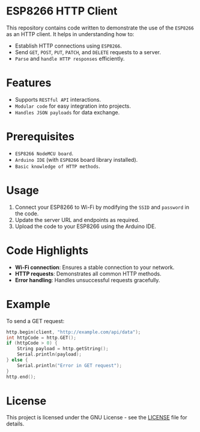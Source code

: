 # ESP8266 HTTP Client

This repository contains code written to demonstrate the use of the `ESP8266` as an HTTP client. It helps in understanding how to:

- Establish HTTP connections using `ESP8266`.
- Send `GET`, `POST`, `PUT`, `PATCH`, and `DELETE` requests to a server.
- `Parse` and `handle HTTP responses` efficiently.

# Features

- Supports `RESTful API` interactions.
- `Modular code` for easy integration into projects.
- `Handles JSON payloads` for data exchange.

# Prerequisites

- `ESP8266 NodeMCU board`.
- `Arduino IDE` (with `ESP8266` board library installed).
- `Basic knowledge of HTTP methods`.

# Usage

1. Connect your ESP8266 to Wi-Fi by modifying the `SSID` and `password` in the code.
2. Update the server URL and endpoints as required.
3. Upload the code to your ESP8266 using the Arduino IDE.

# Code Highlights

- **Wi-Fi connection**: Ensures a stable connection to your network.
- **HTTP requests**: Demonstrates all common HTTP methods.
- **Error handling**: Handles unsuccessful requests gracefully.

# Example

To send a GET request:

```cpp
http.begin(client, "http://example.com/api/data");  
int httpCode = http.GET();  
if (httpCode > 0) {  
    String payload = http.getString();  
    Serial.println(payload);  
} else {  
    Serial.println("Error in GET request");  
}  
http.end();  
```

# License

This project is licensed under the GNU License - see the [LICENSE](./LICENSE) file for details.
